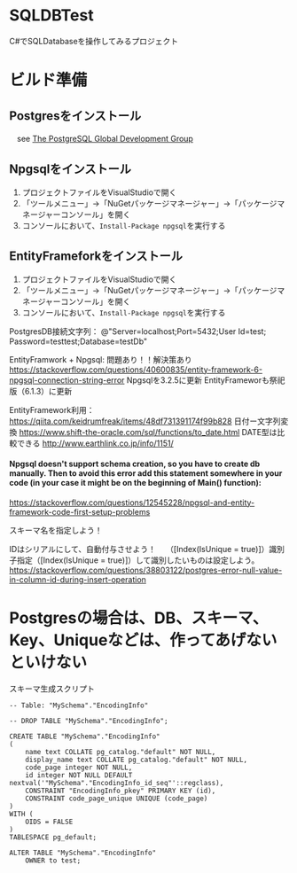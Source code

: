 ﻿# SQLDBTest
C#でSQLDatabaseを操作してみるプロジェクト

# ビルド準備
## Postgresをインストール
　see [The PostgreSQL Global Development Group](https://www.postgresql.org/)
 
## Npgsqlをインストール
1. プロジェクトファイルをVisualStudioで開く
2. 「ツールメニュー」→「NuGetパッケージマネージャー」→「パッケージマネージャーコンソール」を開く
3. コンソールにおいて、```Install-Package npgsql```を実行する

## EntityFrameforkをインストール
1. プロジェクトファイルをVisualStudioで開く
2. 「ツールメニュー」→「NuGetパッケージマネージャー」→「パッケージマネージャーコンソール」を開く
3. コンソールにおいて、```Install-Package npgsql```を実行する

PostgresDB接続文字列：
@"Server=localhost;Port=5432;User Id=test; Password=testtest;Database=testDb"

EntityFramwork + Npgsql: 問題あり！！解決策あり
https://stackoverflow.com/questions/40600835/entity-framework-6-npgsql-connection-string-error
Npgsqlを3.2.5に更新
EntityFrameworも祭祀版（6.1.3）に更新

EntityFramework利用：
https://qiita.com/keidrumfreak/items/48df731391174f99b828
日付ー文字列変換
https://www.shift-the-oracle.com/sql/functions/to_date.html
DATE型は比較できる
http://www.earthlink.co.jp/info/1151/


#### Npgsql doesn't support schema creation, so you have to create db manually. Then to avoid this error add this statement somewhere in your code (in your case it might be on the beginning of Main() function):
https://stackoverflow.com/questions/12545228/npgsql-and-entity-framework-code-first-setup-problems

スキーマ名を指定しよう！

IDはシリアルにして、自動付与させよう！　 （[Index(IsUnique = true)]）識別子指定（[Index(IsUnique = true)]）して識別したいものは設定しよう。
https://stackoverflow.com/questions/38803122/postgres-error-null-value-in-column-id-during-insert-operation

# Postgresの場合は、DB、スキーマ、Key、Uniqueなどは、作ってあげないといけない
スキーマ生成スクリプト

```
-- Table: "MySchema"."EncodingInfo"

-- DROP TABLE "MySchema"."EncodingInfo";

CREATE TABLE "MySchema"."EncodingInfo"
(
    name text COLLATE pg_catalog."default" NOT NULL,
    display_name text COLLATE pg_catalog."default" NOT NULL,
    code_page integer NOT NULL,
    id integer NOT NULL DEFAULT nextval('"MySchema"."EncodingInfo_id_seq"'::regclass),
    CONSTRAINT "EncodingInfo_pkey" PRIMARY KEY (id),
    CONSTRAINT code_page_unique UNIQUE (code_page)
)
WITH (
    OIDS = FALSE
)
TABLESPACE pg_default;

ALTER TABLE "MySchema"."EncodingInfo"
    OWNER to test;
```
